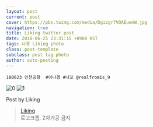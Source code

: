 ```yaml
---
layout: post
current: post
cover: https://pbs.twimg.com/media/Dgizgr7VQAEuemW.jpg
navigation: true
title: Liking twitter post
date: 2018-06-25 23:31:15 +0900 KST
tags: 나경 Liking photo
class: post-template
subclass: post tag-photo
author: auto-posting
---
```


```  
180623 인천공항  #이나경 #나꼬 @realfromis_9  

```

![0](https://pbs.twimg.com/media/DgizfyWU0AAk1VR.jpg)
![1](https://pbs.twimg.com/media/Dgizgr7VQAEuemW.jpg)


Post by Liking

> [Liking](https://twitter.com/liking61)  
  로고크롭, 2차가공 금지